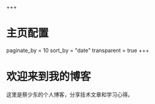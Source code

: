 +++
# 主页配置
paginate_by = 10
sort_by = "date"
transparent = true
+++

# 欢迎来到我的博客

这里是蔡少东的个人博客，分享技术文章和学习心得。
